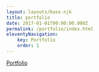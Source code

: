 ```yaml
---
layout: layouts/base.njk
title: portfolio
date: 2017-01-01T00:00:00.000Z
permalink: /portfolio/index.html
eleventyNavigation:
    key: Portfolio
    order: 1
---
```


[Portfolio](https://yarocruz.surge.sh/)